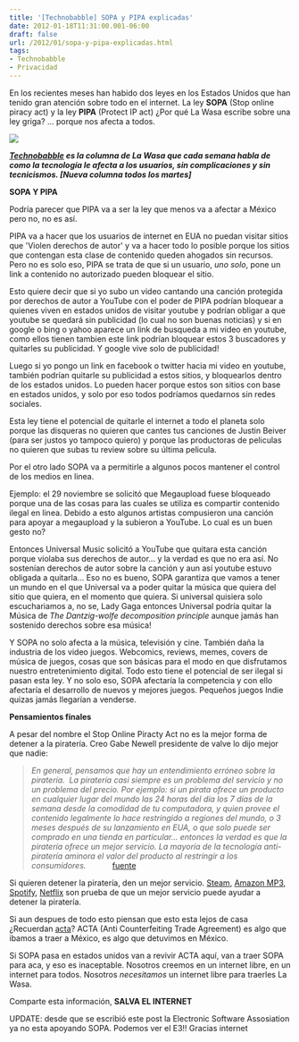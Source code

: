 ```yaml
---
title: '[Technobabble] SOPA y PIPA explicadas'
date: 2012-01-18T11:31:00.001-06:00
draft: false
url: /2012/01/sopa-y-pipa-explicadas.html
tags: 
- Technobabble
- Privacidad
---
```


En los recientes meses han habido dos leyes en los Estados Unidos que han tenido gran atención sobre todo en el internet. La ley **SOPA** (Stop online piracy act) y la ley **PIPA** (Protect IP act) ¿Por qué La Wasa escribe sobre una ley griga? ... porque nos afecta a todos.  
  

[![](http://3.bp.blogspot.com/-CMi6Jmtn_9I/TxcCzNryiOI/AAAAAAAABA8/cZx4NQYDfVs/s320/SOPA-blackout.jpg)](http://3.bp.blogspot.com/-CMi6Jmtn_9I/TxcCzNryiOI/AAAAAAAABA8/cZx4NQYDfVs/s1600/SOPA-blackout.jpg)

**_[Technobabble](http://www.la-wasa.com/search/label/Technobabble) es la columna de La Wasa que cada semana habla de como la tecnología le afecta a los usuarios, sin complicaciones y sin tecnicismos. \[Nueva columna todos los martes\]_**  
  
  
**SOPA Y PIPA**  
  

  

Podría parecer que PIPA va a ser la ley que menos va a afectar a México pero no, no es así.  
  
PIPA va a hacer que los usuarios de internet en EUA no puedan visitar sitios que 'Violen derechos de autor' y va a hacer todo lo posible porque los sitios que contengan esta clase de contenido queden ahogados sin recursos. Pero no es solo eso, PIPA se trata de que si un usuario, _uno solo_, pone un link a contenido no autorizado pueden bloquear el sitio.

  

Esto quiere decir que si yo subo un video cantando una canción protegida por derechos de autor a YouTube con el poder de PIPA podrían bloquear a quienes viven en estados unidos de visitar youtube y podrían obligar a que youtube se quedará sin publicidad (lo cual no son buenas noticias) y si en google o bing o yahoo aparece un link de busqueda a mi video en youtube, como ellos tienen tambien este link podrían bloquear estos 3 buscadores y quitarles su publicidad. Y google vive solo de publicidad!  
  
Luego si yo pongo un link en facebook o twitter hacia mi video en youtube, también podrían quitarle su publicidad a estos sitios, y bloquearlos dentro de los estados unidos. Lo pueden hacer porque estos son sitios con base en estados unidos, y solo por eso todos podríamos quedarnos sin redes sociales.

  

Esta ley tiene el potencial de quitarle el internet a todo el planeta solo porque las disqueras no quieren que cantes tus canciones de Justin Beiver (para ser justos yo tampoco quiero) y porque las productoras de peliculas no quieren que subas tu review sobre su última pelicula.

  
  
  
  

  

  
  

Por el otro lado SOPA va a permitirle a algunos pocos mantener el control de los medios en linea.  
  
Ejemplo: el 29 noviembre se solicitó que Megaupload fuese bloqueado porque una de las cosas para las cuales se utiliza es compartir contenido ilegal en linea. Debido a esto algunos artistas compusieron una canción para apoyar a megaupload y la subieron a YouTube. Lo cual es un buen gesto no?  
  
Entonces Universal Music solicitó a YouTube que quitara esta canción porque violaba sus derechos de autor... y la verdad es que no era así. No sostenían derechos de autor sobre la canción y aun así youtube estuvo obligada a quitarla... Eso no es bueno, SOPA garantiza que vamos a tener un mundo en el que Universal va a poder quitar la música que quiera del sitio que quiera, en el momento que quiera. Si universal quisiera solo escuchariamos a, no se, Lady Gaga entonces Universal podría quitar la Música de _The Dantzig-wolfe decomposition principle_ aunque jamás han sostenido derechos sobre esa música!

  
  
  

  

  
  

Y SOPA no solo afecta a la música, televisión y cine. También daña la industria de los video juegos. Webcomics, reviews, memes, covers de música de juegos, cosas que son básicas para el modo en que disfrutamos nuestro entretenimiento digital. Todo esto tiene el potencial de ser ilegal si pasan esta ley. Y no solo eso, SOPA afectaría la competencia y con ello afectaría el desarrollo de nuevos y mejores juegos. Pequeños juegos Indie quizas jamás llegarían a venderse.

  
  
  
**Pensamientos finales**  
  
A pesar del nombre el Stop Online Piracty Act no es la mejor forma de detener a la piratería. Creo Gabe Newell presidente de valve lo dijo mejor que nadie:  

> _En general, pensamos que hay un entendimiento erróneo sobre la piratería.  La piratería casi siempre es un problema del servicio y no un problema del precio. Por ejemplo: si un pirata ofrece un producto en cualquier lugar del mundo las 24 horas del día los 7 días de la semana desde la comodidad de tu computadora, y quien provee el contenido legalmente lo hace restringido a regiones del mundo, o 3 meses después de su lanzamiento en EUA, o que solo puede ser comprado en una tienda en particular... entonces la verdad es que la piratería ofrece un mejor servicio. La mayoría de la tecnología anti-piratería aminora el valor del producto al restringir a los consumidores._            [fuente](http://games.slashdot.org/story/11/11/25/2217247/valves-gabe-newell-on-piracy-its-not-a-pricing-problem)

  

Si quieren detener la piratería, den un mejor servicio. [Steam](http://store.steampowered.com/), [Amazon MP3](https://www.amazon.com/mp3), [Spotify](http://www.spotify.com/), [Netflix](https://www.netflix.com/) son prueba de que un mejor servicio puede ayudar a detener la piratería.

  

  

Si aun despues de todo esto piensan que esto esta lejos de casa ¿Recuerdan [acta](http://www.matuk.com/2011/03/06/acta-el-acuerdo-incomodo/)? ACTA (Anti Counterfeiting Trade Agreement) es algo que ibamos a traer a México, es algo que detuvimos en México.

  

Si SOPA pasa en estados unidos van a revivir ACTA aquí, van a traer SOPA para aca, y eso es inaceptable. Nosotros creemos en un internet libre, en un internet para todos. Nosotros _necesitamos_ un internet libre para traerles La Wasa.

  

Comparte esta información, **SALVA EL INTERNET**

  
  
UPDATE: desde que se escribió este post la Electronic Software Assosiation ya no esta apoyando SOPA. Podemos ver el E3!! Gracias internet